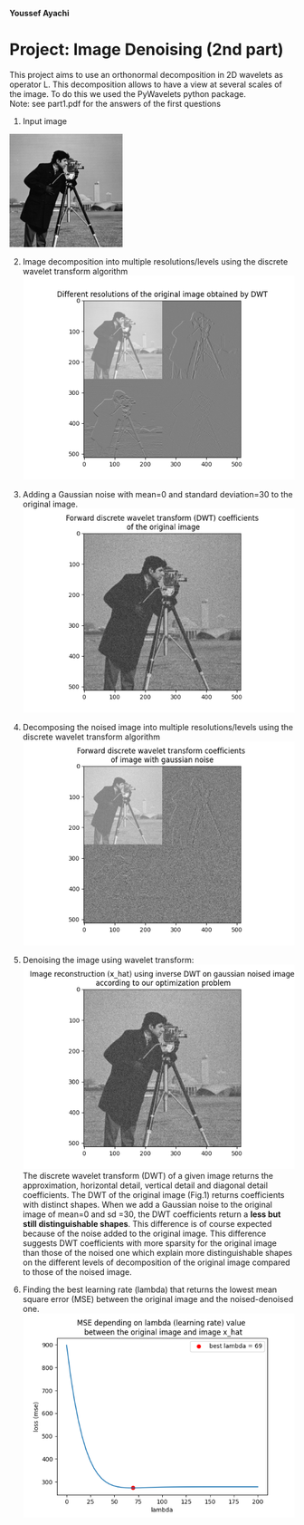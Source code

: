 **Youssef Ayachi**

<h1 class="center"> Project: Image Denoising (2nd part) </h1>

This project aims to use an orthonormal decomposition in 2D wavelets as operator L. This decomposition allows to have a view at several scales of the image. To do this we used the PyWavelets python package.
\
Note: see part1.pdf for the answers of the first questions

1. Input image

<img src= "../inputs/cameraman.jpg" width="200" class="center">

<div style="page-break-after: always;"></div>

2. Image decomposition into multiple resolutions/levels using the discrete wavelet transform algorithm
![Fig.2](../figures/original_decomp.png "Different resolutions of the original image obtained by DWT")

<div style="page-break-after: always;"></div>

3. Adding a Gaussian noise with mean=0 and standard deviation=30 to the original image.
![Fig.3](../figures/y_noisy.png "original image with gaussian noise")

<div style="page-break-after: always;"></div>

4. Decomposing the noised image into multiple resolutions/levels using the discrete wavelet transform algorithm
![Fig.4](../figures/y_noisy_decomp.png "Different resolutions of the noisy image obtained by DWT")

<div style="page-break-after: always;"></div>

5. Denoising the image using wavelet transform:
![](../figures/y_noisy_reconstruct.png "Denoised noisy image")
The discrete wavelet transform (DWT) of a given image returns the approximation, horizontal detail, vertical detail and diagonal detail coefficients.
The DWT of the original image (Fig.1) returns coefficients with distinct shapes.
When we add a Gaussian noise to the original image of mean=0 and sd =30, the DWT coefficients return a **less but still distinguishable shapes**.
This difference is of course expected because of the noise added to the original image.
This difference suggests DWT coefficients with more sparsity for the original image than those of the noised one which explain more distinguishable shapes on the different levels of decomposition of the original image compared to those of the noised image.

<div style="page-break-after: always;"></div>

6. Finding the best learning rate (lambda) that returns the lowest mean square error (MSE) between the original image and the noised-denoised one.
![Fig.4](../figures/mse.png "MSE depending on lambda (learning rate) value between the original image and image x_hat")




